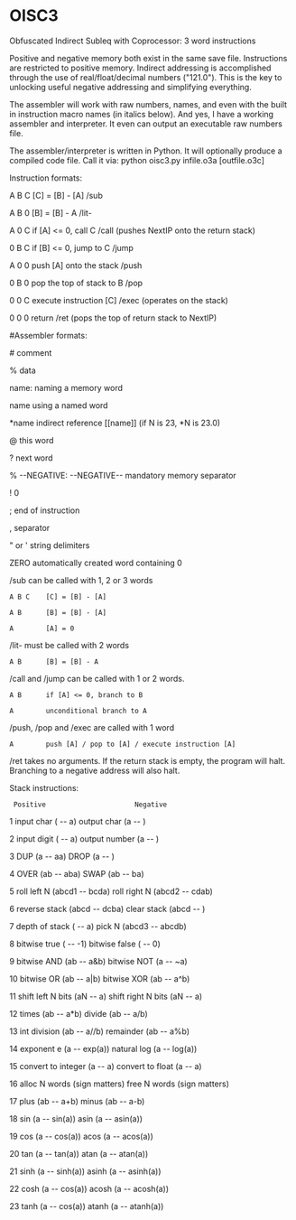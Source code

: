 # OISC3
Obfuscated Indirect Subleq with Coprocessor: 3 word instructions

Positive and negative memory both exist in the same save file.  Instructions are restricted to positive memory.  Indirect addressing is accomplished through the use of real/float/decimal numbers ("121.0").  This is the key to unlocking useful negative addressing and simplifying everything.

The assembler will work with raw numbers, names, and even with the built in instruction macro names (in italics below).  And yes, I have a working assembler and interpreter.  It even can output an executable raw numbers file.

The assembler/interpreter is written in Python.  It will optionally produce a compiled code file.  Call it via:
python oisc3.py infile.o3a [outfile.o3c]

Instruction formats:

A B C    [C] = [B] - [A]                 /sub

A B 0    [B] = [B] - A                   /lit-

A 0 C    if [A] <= 0, call C             /call  (pushes NextIP onto the return stack)
                
0 B C    if [B] <= 0, jump to C          /jump

A 0 0    push [A] onto the stack         /push

0 B 0    pop the top of stack to B       /pop

0 0 C    execute instruction [C]         /exec  (operates on the stack)
                
0 0 0    return                          /ret  (pops the top of return stack to NextIP)



#Assembler formats:

\#            comment

%            data

name:        naming a memory word

name         using a named word

\*name        indirect reference [[name]] (if N is 23, \*N is 23.0)

@            this word

?            next word

% --NEGATIVE: --NEGATIVE--     mandatory memory separator

!            0

;            end of instruction

,            separator

" or '       string delimiters

ZERO         automatically created word containing 0

/sub can be called with 1, 2 or 3 words

    A B C    [C] = [B] - [A]
    
    A B      [B] = [B] - [A]
    
    A        [A] = 0
    
/lit- must be called with 2 words

    A B      [B] = [B] - A
    
/call and /jump can be called with 1 or 2 words.

    A B      if [A] <= 0, branch to B
    
    A        unconditional branch to A
    
/push, /pop and /exec are called with 1 word

    A        push [A] / pop to [A] / execute instruction [A]
    
/ret takes no arguments.  If the return stack is empty, the program will halt.  Branching to a negative address will also halt.



Stack instructions:

     Positive                      Negative
     
 1    input char ( -- a)            output char (a -- )

 2    input digit  ( -- a)          output number (a -- )

 3    DUP (a -- aa)                 DROP (a -- )

 4    OVER (ab -- aba)              SWAP (ab -- ba)

 5    roll left N (abcd1 -- bcda)   roll right N (abcd2 -- cdab)

 6    reverse stack (abcd -- dcba)  clear stack (abcd -- )

 7    depth of stack ( -- a)        pick N (abcd3 -- abcdb)

 8    bitwise true ( -- -1)         bitwise false ( -- 0)

 9    bitwise AND (ab -- a&b)       bitwise NOT (a -- ~a)

 10   bitwise OR (ab -- a|b)        bitwise XOR (ab -- a^b)

 11   shift left N bits (aN -- a)   shift right N bits (aN -- a)

 12   times (ab -- a\*b)             divide (ab -- a/b)

 13   int division (ab -- a//b)     remainder (ab -- a%b)

 14   exponent e (a -- exp(a))      natural log (a -- log(a))

 15   convert to integer (a -- a)   convert to float (a -- a)

 16   alloc N words (sign matters)  free N words (sign matters)

 17   plus (ab -- a+b)              minus (ab -- a-b)

 18   sin (a -- sin(a))             asin (a -- asin(a))

 19   cos (a -- cos(a))             acos (a -- acos(a))

 20   tan (a -- tan(a))             atan (a -- atan(a)) 

 21   sinh (a -- sinh(a))           asinh (a -- asinh(a)) 

 22   cosh (a -- cos(a))            acosh (a -- acosh(a)) 

 23   tanh (a -- cos(a))            atanh (a -- atanh(a)) 

